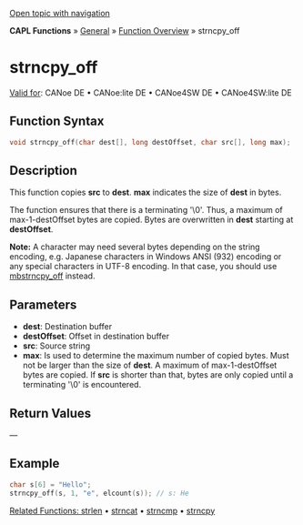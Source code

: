 [Open topic with navigation](../../../../../CANoeDEFamily.htm#Topics/CAPLFunctions/Other/Functions/CAPLfunctionStrnCpyOff.md)

**CAPL Functions** » [General](../CAPLGeneralStartPage.md) » [Function Overview](../CAPLfunctionsGeneralOverview.md) » strncpy_off

# strncpy_off

[Valid for](../../../Shared/FeatureAvailability.md): CANoe DE • CANoe:lite DE • CANoe4SW DE • CANoe4SW:lite DE

## Function Syntax

```c
void strncpy_off(char dest[], long destOffset, char src[], long max);
```

## Description

This function copies **src** to **dest**. **max** indicates the size of **dest** in bytes.

The function ensures that there is a terminating '\0'. Thus, a maximum of max-1-destOffset bytes are copied. Bytes are overwritten in **dest** starting at **destOffset**.

**Note:** A character may need several bytes depending on the string encoding, e.g. Japanese characters in Windows ANSI (932) encoding or any special characters in UTF-8 encoding. In that case, you should use [mbstrncpy_off](CAPLfunctionMbStrnCpy.md) instead.

## Parameters

- **dest**: Destination buffer
- **destOffset**: Offset in destination buffer
- **src**: Source string
- **max**: Is used to determine the maximum number of copied bytes. Must not be larger than the size of **dest**. A maximum of max-1-destOffset bytes are copied. If **src** is shorter than that, bytes are only copied until a terminating '\0' is encountered.

## Return Values

—

## Example

```c
char s[6] = "Hello";
strncpy_off(s, 1, "e", elcount(s)); // s: He
```

[Related Functions: strlen](CAPLfunctionStrLen.md) • [strncat](CAPLfunctionStrnCat.md) • [strncmp](CAPLfunctionStrnCmp.md) • [strncpy](CAPLfunctionStrnCpy.md)
